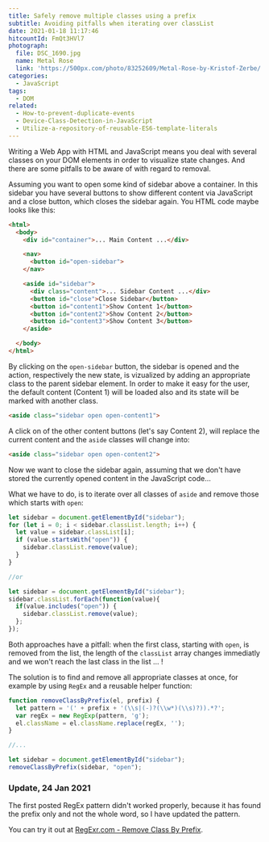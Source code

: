 ```yaml
---
title: Safely remove multiple classes using a prefix
subtitle: Avoiding pitfalls when iterating over classList
date: 2021-01-18 11:17:46
hitcountId: FmQt3HVl7
photograph:
  file: DSC_1690.jpg
  name: Metal Rose
  link: 'https://500px.com/photo/83252609/Metal-Rose-by-Kristof-Zerbe/'
categories:
  - JavaScript
tags:
  - DOM
related:
  - How-to-prevent-duplicate-events
  - Device-Class-Detection-in-JavaScript
  - Utilize-a-repository-of-reusable-ES6-template-literals
---
```

Writing a Web App with HTML and JavaScript means you deal with several classes on your DOM elements in order to visualize state changes. And there are some pitfalls to be aware of with regard to removal.

Assuming you want to open some kind of sidebar above a container. In this sidebar you have several buttons to show different content via JavaScript and a close button, which closes the sidebar again. You HTML code maybe looks like this:

```html
<html>
  <body>
    <div id="container">... Main Content ...</div>

    <nav>
      <button id="open-sidebar">
    </nav>

    <aside id="sidebar">
      <div class="content">... Sidebar Content ...</div>
      <button id="close">Close Sidebar</button>
      <button id="content1">Show Content 1</button>
      <button id="content2">Show Content 2</button>
      <button id="content3">Show Content 3</button>
    </aside>

  </body>
</html>
```

By clicking on the ``open-sidebar`` button, the sidebar is opened and the action, respectively the new state, is vizualized by adding an appropriate class to the parent sidebar element. In order to make it easy for the user, the default content (Content 1) will be loaded also and its state will be marked with another class.

```html
<aside class="sidebar open open-content1">
```

A click on of the other content buttons (let's say Content 2), will replace the current content and the ``aside`` classes will change into:

```html
<aside class="sidebar open open-content2">
```

Now we want to close the sidebar again, assuming that we don't have stored the currently opened content in the JavaScript code...

<!-- more -->

What we have to do, is to iterate over all classes of ``aside`` and remove those which starts with ``open``:

```js
let sidebar = document.getElementById("sidebar");
for (let i = 0; i < sidebar.classList.length; i++) {
  let value = sidebar.classList[i];
  if (value.startsWith("open")) {
    sidebar.classList.remove(value);
  }
}

//or

let sidebar = document.getElementById("sidebar");
sidebar.classList.forEach(function(value){
  if(value.includes("open")) {
    sidebar.classList.remove(value);
  };
}); 
```

Both approaches have a pitfall: when the first class, starting with ``open``, is removed from the list, the length of the ``classList`` array changes immediatly and we won't reach the last class in the list ... !

The solution is to find and remove all appropriate classes at once, for example by using ``RegEx`` and a reusable helper function:

```js
function removeClassByPrefix(el, prefix) {
  let pattern = '(' + prefix + '(\\s|(-)?(\\w*)(\\s)?)).*?';
  var regEx = new RegExp(pattern, 'g');
  el.className = el.className.replace(regEx, '');
}

//...

let sidebar = document.getElementById("sidebar");
removeClassByPrefix(sidebar, "open");
```

### Update, 24 Jan 2021

The first posted RegEx pattern didn't worked properly, because it has found the prefix only and not the whole word, so I have updated the pattern.

You can try it out at [RegExr.com - Remove Class By Prefix](https://regexr.com/5ktn3).
